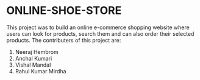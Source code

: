 # ONLINE-SHOE-STORE
 This project was to build an online e-commerce shopping website where users can look for products, search them and can also order their selected products.
 The contributers of this project are:
 1. Neeraj Hembrom
 2. Anchal Kumari
 3. Vishal Mandal 
 4. Rahul Kumar Mirdha
